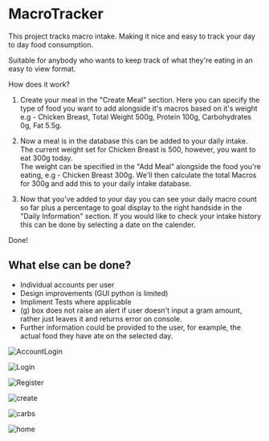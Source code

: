 # MacroTracker

This project tracks macro intake. Making it nice and easy to track your day to day food consumption. 

Suitable for anybody who wants to keep track of what they're eating in an easy to view format.

How does it work?

1. Create your meal in the "Create Meal" section. Here you can specify the type of food you want to add alongside it's macros based on it's weight 
e.g - Chicken Breast,  Total Weight 500g, Protein 100g, Carbohydrates 0g, Fat 5.5g.

2. Now a meal is in the database this can be added to your daily intake. The current weight set for Chicken Breast is 500, however, you want to eat 300g today.   
The weight can be specified in the "Add Meal" alongside the food you're eating, e.g - Chicken Breast 300g. We'll then calculate the total Macros for 300g and add this
to your daily intake database.

3. Now that you've added to your day you can see your daily macro count so far plus a percentage to goal display to the right handside in the "Daily Information" section.
   If you would like to check your intake history this can be done by selecting a date on the calender.

Done!

## What else can be done?

- Individual accounts per user
- Design improvements (GUI python is limited)
- Impliment Tests where applicable
- (g) box does not raise an alert if user doesn't input a gram amount, rather just leaves it and returns error on console.
- Further information could be provided to the user, for example, the actual food they have ate on the selected day.




![AccountLogin](https://user-images.githubusercontent.com/60553621/93750508-7b270180-fbf3-11ea-958f-8c6ca7953a4f.JPG)


![Login](https://user-images.githubusercontent.com/60553621/93752091-0dc8a000-fbf6-11ea-89e4-c5352a28e44e.JPG)


![Register](https://user-images.githubusercontent.com/60553621/93752317-6730cf00-fbf6-11ea-948f-433a665d7e20.JPG)


![create](https://user-images.githubusercontent.com/60553621/94269167-2e666200-ff36-11ea-94d7-19a4b2cd5cf9.JPG)


![carbs](https://user-images.githubusercontent.com/60553621/94269023-f828e280-ff35-11ea-9caf-a6560ed577fe.JPG)


![home](https://user-images.githubusercontent.com/60553621/94268903-c9ab0780-ff35-11ea-95f8-258528350c31.JPG)

